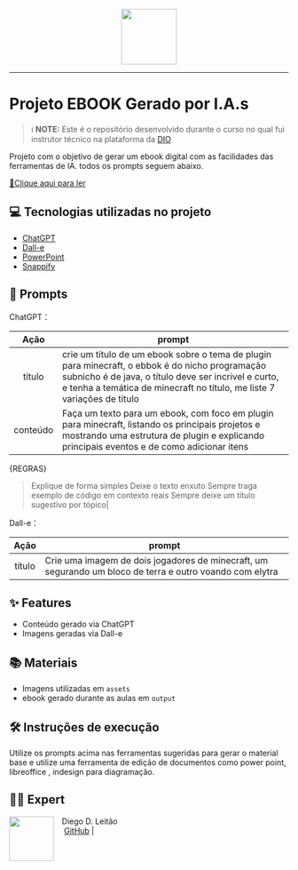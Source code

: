 <p align="center">
    <img width="100" src=".github/assets/banner.png">
</p>

-------

# Projeto EBOOK Gerado por I.A.s


 > ℹ️ **NOTE:** Este é o repositório desenvolvido durante o curso no qual fui instrutor técnico na plataforma da [DIO](https://dio.me)

Projeto com o objetivo de gerar um ebook digital com as facilidades das ferramentas de IA. todos os prompts
seguem abaixo.

<a href="https://github.com/Dantesys/prompts-recipe-to-create-a-ebook/output/Ebook - Do Zero ao Criativo.pdf" title="View PDF now"> 📕Clique aqui para ler</a>

## 💻 Tecnologias utilizadas no projeto

- [ChatGPT](https://chat.openai.com/) 
- [Dall-e](https://www.midjourney.com/app/)
- [PowerPoint](https://www.microsoft.com/en/microsoft-365/powerpoint)
- [Snappify](https://snappify.com/)
## 🧠 Prompts


ChatGPT：

|   Ação   | prompt                                                                                                                                                                                                                                                                         |
| :------: | ------------------------------------------------------------------------------------------------------------------------------------------------------------------------------------------------------------------------------------------------------------------------------ |
|  título  | crie um título de um ebook sobre o tema de plugin para minecraft, o ebbok é do nicho programação subnicho é de java, o título deve ser incrivel e curto, e tenha a temática de minecraft no título, me liste 7 variações de título|
| conteúdo | Faça um texto para um ebook, com foco em plugin para minecraft, listando os principais projetos e mostrando uma estrutura de plugin e explicando principais eventos e de como adicionar itens
{REGRAS}
>Explique de forma simples
>Deixe o texto enxuto
>Sempre traga exemplo de código em contexto reais
>Sempre deixe um título sugestivo por tópico|


Dall-e：

|  Ação  | prompt                                                                                 |
| :----: | -------------------------------------------------------------------------------------- |
| título | Crie uma imagem de dois jogadores de minecraft, um segurando um bloco de terra e outro voando com elytra |

## ✨ Features

- Conteúdo gerado via ChatGPT
- Imagens geradas via Dall-e

## 📚 Materiais

- Imagens utilizadas em `assets`
- ebook gerado durante as aulas em `output`

## 🛠️ Instruções de execução

Utilize os prompts acima nas ferramentas sugeridas para gerar o material base e utilize uma ferramenta de edição de documentos como power point, libreoffice , indesign para diagramação.

## 👨‍💻 Expert

<p>
    <img 
      align=left 
      margin=10 
      width=80 
      src="https://avatars.githubusercontent.com/u/60984773?s=40&v=4"
    />
    <p>&nbsp&nbsp&nbspDiego D. Leitão<br>
    &nbsp&nbsp&nbsp
    <a href="https://github.com/Dantesys">
    GitHub</a>&nbsp;|&nbsp;</p>
</p>
<br/><br/>
<p>
